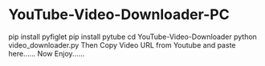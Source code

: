 # YouTube-Video-Downloader-PC
pip install pyfiglet
pip install pytube
cd YouTube-Video-Downloader
python video_downloader.py
Then Copy Video URL from Youtube and paste here......
Now Enjoy......
